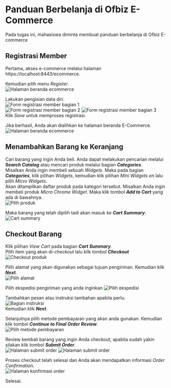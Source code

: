 # Panduan Berbelanja di Ofbiz E-Commerce
Pada tugas ini, mahasiswa diminta membuat panduan berbelanja di Ofbiz E-commerce
## Registrasi Member
Pertama, akses e-commerce melalui halaman https://localhost:8443/ecommerce.  
  
Kemudian pilih menu *Register*.  
![Halaman beranda ecommerce](gambar-10.png)  
  
Lakukan pengisian data diri.  
![Form registrasi member bagian 1](gambar-11.png)  
![Form registrasi member bagian 2](gambar-12.png)
![Form registrasi member bagian 3](gambar-13.png)     
Klik *Save* untuk memproses registrasi.  
  
Jika berhasil, Anda akan dialihkan ke halaman beranda E-Commerce.  
![Halaman beranda ecommerce](gambar-14.png)  
  
## Menambahkan Barang ke Keranjang
Cari barang yang ingin Anda beli. Anda dapat melakukan pencarian melalui *__Search Catalog__* atau mencari produk melalui bagian *__Categories__*.  
Misalkan Anda ingin membeli sebuah *Widgets*. Maka pada bagian *__Categories__*, klik pilihan *Widgets*, kemudian klik pilihan *Mini Widgets en* lalu pilih *Micro Widgets*.  
Akan ditampilkan daftar produk pada kategori tersebut. Misalkan Anda ingin membeli produk *Micro Chrome Widget*. Maka klik tombol *__Add to Cart__* yang ada di bawahnya.  
![Pilih produk](gambar-15.png)  
  
Maka barang yang telah dipilih tadi akan masuk ke *__Cart Summary__*.  
![Cart summary](gambar-16.png)  

## Checkout Barang
Klik pilihan *View Cart* pada bagian *__Cart Summary__*.  
Pilih item yang akan di-*checkout* lalu klik tombol *__Checkout__*  
![Checkout produk](gambar-17.png)  
  
Pilih alamat yang akan digunakan sebagai tujuan pengiriman. Kemudian klik *__Next__*.  
![Pilih alamat](gambar-18.png)  

Pilih ekspedisi pengiriman yang anda inginkan
![Pilih ekspedisi](gambar-19.png)
  
Tambahkan pesan atau instruksi tambahan apabila perlu.  
![Bagian instruksi](gambar-20.png)  
Kemudian klik *__Next__*.  
  
Selanjutnya pilih metode pembayaran yang akan anda gunakan. Kemudian klik tombol *__Continue to Final Order Review__*.  
![Pilih metode pembayaran](gambar-21.png)  
  
Review kembali barang yang ingin Anda checkout, apabila sudah yakin silakan klik tombol *__Submit Order__*.  
![Halaman submit order](gambar-22.png)
![Halaman submit order](gambar-23.png)    
  
Proses checkout telah selesai dan Anda akan mendapatkan informasi *Order Confirmation*.  
![Halaman konfirmasi order](gambar-24.png)   
  
Selesai.